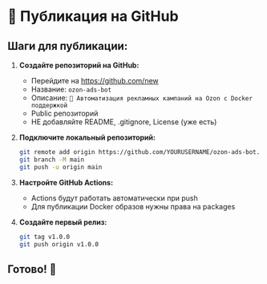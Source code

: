 # 🚀 Публикация на GitHub

## Шаги для публикации:

1. **Создайте репозиторий на GitHub:**
   - Перейдите на https://github.com/new
   - Название: `ozon-ads-bot`
   - Описание: `🤖 Автоматизация рекламных кампаний на Ozon с Docker поддержкой`
   - Public репозиторий
   - НЕ добавляйте README, .gitignore, License (уже есть)

2. **Подключите локальный репозиторий:**
   ```bash
   git remote add origin https://github.com/YOURUSERNAME/ozon-ads-bot.git
   git branch -M main
   git push -u origin main
   ```

3. **Настройте GitHub Actions:**
   - Actions будут работать автоматически при push
   - Для публикации Docker образов нужны права на packages

4. **Создайте первый релиз:**
   ```bash
   git tag v1.0.0
   git push origin v1.0.0
   ```

## Готово! 🎉
